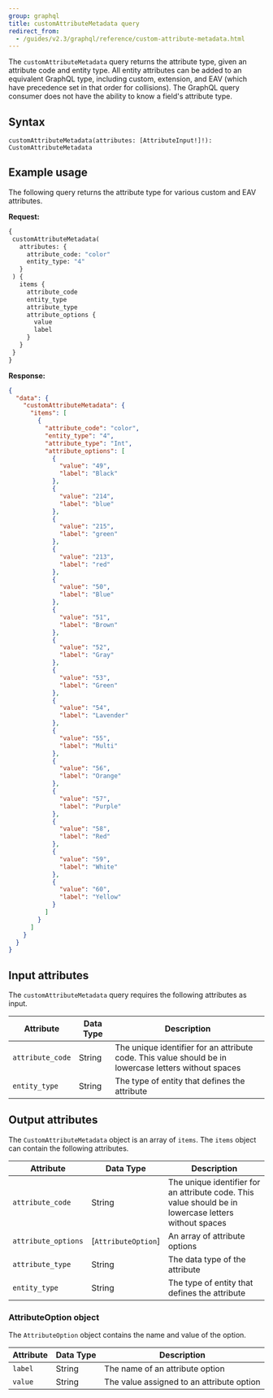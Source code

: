 ```yaml
---
group: graphql
title: customAttributeMetadata query
redirect_from:
  - /guides/v2.3/graphql/reference/custom-attribute-metadata.html
---
```


The `customAttributeMetadata` query returns the attribute type, given an attribute code and entity type. All entity attributes can be added to an equivalent GraphQL type, including custom, extension, and EAV (which have precedence set in that order for collisions). The GraphQL query consumer does not have the ability to know a field's attribute type.

## Syntax

`customAttributeMetadata(attributes: [AttributeInput!]!): CustomAttributeMetadata`

## Example usage

The following query returns the attribute type for various custom and EAV attributes.

**Request:**

```graphql
{
 customAttributeMetadata(
   attributes: {
     attribute_code: "color"
     entity_type: "4"
   }
 ) {
   items {
     attribute_code
     entity_type
     attribute_type
     attribute_options {
       value
       label
     }
   }
 }
}
```

**Response:**

```json
{
  "data": {
    "customAttributeMetadata": {
      "items": [
        {
          "attribute_code": "color",
          "entity_type": "4",
          "attribute_type": "Int",
          "attribute_options": [
            {
              "value": "49",
              "label": "Black"
            },
            {
              "value": "214",
              "label": "blue"
            },
            {
              "value": "215",
              "label": "green"
            },
            {
              "value": "213",
              "label": "red"
            },
            {
              "value": "50",
              "label": "Blue"
            },
            {
              "value": "51",
              "label": "Brown"
            },
            {
              "value": "52",
              "label": "Gray"
            },
            {
              "value": "53",
              "label": "Green"
            },
            {
              "value": "54",
              "label": "Lavender"
            },
            {
              "value": "55",
              "label": "Multi"
            },
            {
              "value": "56",
              "label": "Orange"
            },
            {
              "value": "57",
              "label": "Purple"
            },
            {
              "value": "58",
              "label": "Red"
            },
            {
              "value": "59",
              "label": "White"
            },
            {
              "value": "60",
              "label": "Yellow"
            }
          ]
        }
      ]
    }
  }
}
```

## Input attributes

The `customAttributeMetadata` query requires the following attributes as input.

Attribute |  Data Type | Description
--- | --- | ---
`attribute_code` | String | The unique identifier for an attribute code. This value should be in lowercase letters without spaces
`entity_type` | String | The type of entity that defines the attribute

## Output attributes

The `CustomAttributeMetadata` object is an array of `items`. The `items` object can contain the following attributes.

Attribute |  Data Type | Description
--- | --- | ---
`attribute_code` | String | The unique identifier for an attribute code. This value should be in lowercase letters without spaces
`attribute_options` | [`AttributeOption`] | An array of attribute options
`attribute_type` | String | The data type of the attribute
`entity_type` | String | The type of entity that defines the attribute

### AttributeOption object

The `AttributeOption` object contains the name and value of the option.

Attribute |  Data Type | Description
--- | --- | ---
`label` | String | The name of an attribute option
`value` | String | The value assigned to an attribute option
